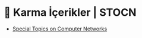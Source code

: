 # 🎲 Karma İçerikler \| STOCN

<!--YPackage.YGitbookIntegration-tarafından-otomatik-oluşturulmuştur-->

- [Special Topics on Computer Networks](Special%20Topics%20on%20Computer%20Networks.rar)

<!--YPackage.YGitbookIntegration-tarafından-otomatik-oluşturulmuştur-->
